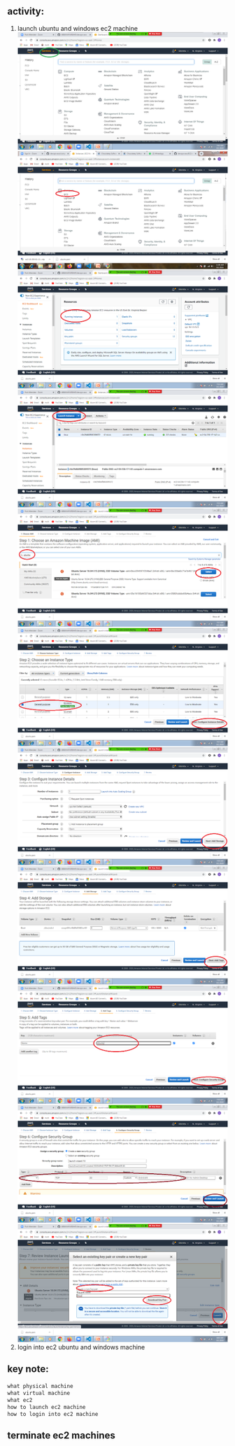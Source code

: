 ## activity:
   1. launch ubuntu and windows ec2 machine
![step1](image/1.png)
![stepec2](image/ec2.png)
![step2](image/2.png)
![step3](image/3.png)
![step4](image/4.png)
![step5](image/5.png)
![step6](image/6.png)
![step7](image/7.png)
![step8](image/8.png)
![step9](image/9.png)
![step10](image/10.png)
   2. login into ec2 ubuntu and windows machine

## key note: 
    what physical machine
    what virtual machine
    what ec2 
    how to launch ec2 machine
    how to login into ec2 machine

## terminate ec2 machines 
    